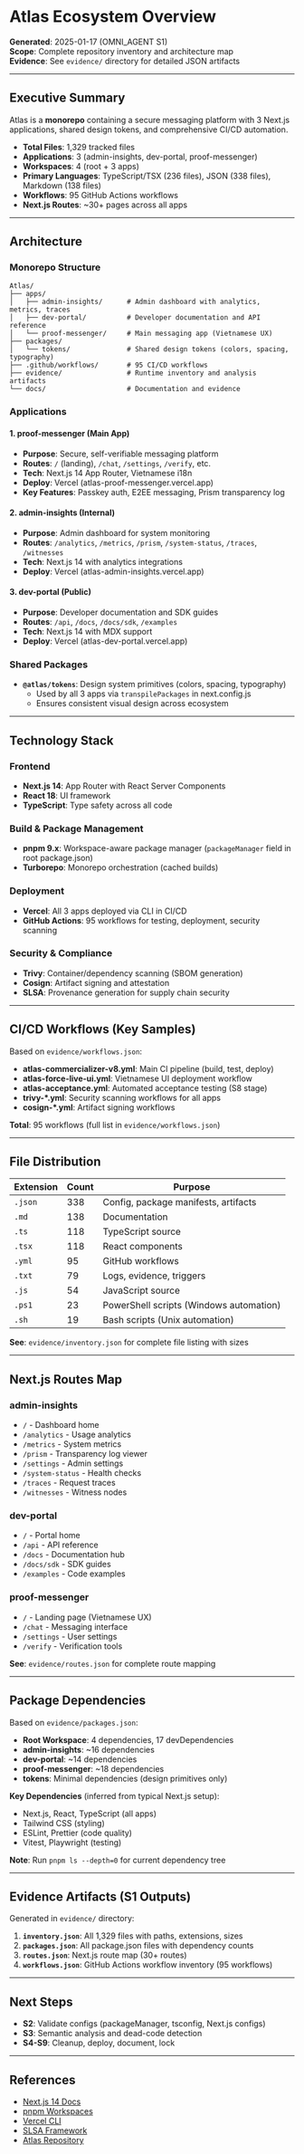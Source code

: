 # Atlas Ecosystem Overview

**Generated**: 2025-01-17 (OMNI_AGENT S1)  
**Scope**: Complete repository inventory and architecture map  
**Evidence**: See `evidence/` directory for detailed JSON artifacts

---

## Executive Summary

Atlas is a **monorepo** containing a secure messaging platform with 3 Next.js applications, shared design tokens, and comprehensive CI/CD automation.

- **Total Files**: 1,329 tracked files
- **Applications**: 3 (admin-insights, dev-portal, proof-messenger)
- **Workspaces**: 4 (root + 3 apps)
- **Primary Languages**: TypeScript/TSX (236 files), JSON (338 files), Markdown (138 files)
- **Workflows**: 95 GitHub Actions workflows
- **Next.js Routes**: ~30+ pages across all apps

---

## Architecture

### Monorepo Structure

```
Atlas/
├── apps/
│   ├── admin-insights/      # Admin dashboard with analytics, metrics, traces
│   ├── dev-portal/          # Developer documentation and API reference
│   └── proof-messenger/     # Main messaging app (Vietnamese UX)
├── packages/
│   └── tokens/              # Shared design tokens (colors, spacing, typography)
├── .github/workflows/       # 95 CI/CD workflows
├── evidence/                # Runtime inventory and analysis artifacts
└── docs/                    # Documentation and evidence

```

### Applications

#### 1. **proof-messenger** (Main App)
- **Purpose**: Secure, self-verifiable messaging platform
- **Routes**: `/` (landing), `/chat`, `/settings`, `/verify`, etc.
- **Tech**: Next.js 14 App Router, Vietnamese i18n
- **Deploy**: Vercel (atlas-proof-messenger.vercel.app)
- **Key Features**: Passkey auth, E2EE messaging, Prism transparency log

#### 2. **admin-insights** (Internal)
- **Purpose**: Admin dashboard for system monitoring
- **Routes**: `/analytics`, `/metrics`, `/prism`, `/system-status`, `/traces`, `/witnesses`
- **Tech**: Next.js 14 with analytics integrations
- **Deploy**: Vercel (atlas-admin-insights.vercel.app)

#### 3. **dev-portal** (Public)
- **Purpose**: Developer documentation and SDK guides
- **Routes**: `/api`, `/docs`, `/docs/sdk`, `/examples`
- **Tech**: Next.js 14 with MDX support
- **Deploy**: Vercel (atlas-dev-portal.vercel.app)

### Shared Packages

- **`@atlas/tokens`**: Design system primitives (colors, spacing, typography)
  - Used by all 3 apps via `transpilePackages` in next.config.js
  - Ensures consistent visual design across ecosystem

---

## Technology Stack

### Frontend
- **Next.js 14**: App Router with React Server Components
- **React 18**: UI framework
- **TypeScript**: Type safety across all code

### Build & Package Management
- **pnpm 9.x**: Workspace-aware package manager (`packageManager` field in root package.json)
- **Turborepo**: Monorepo orchestration (cached builds)

### Deployment
- **Vercel**: All 3 apps deployed via CLI in CI/CD
- **GitHub Actions**: 95 workflows for testing, deployment, security scanning

### Security & Compliance
- **Trivy**: Container/dependency scanning (SBOM generation)
- **Cosign**: Artifact signing and attestation
- **SLSA**: Provenance generation for supply chain security

---

## CI/CD Workflows (Key Samples)

Based on `evidence/workflows.json`:

- **atlas-commercializer-v8.yml**: Main CI pipeline (build, test, deploy)
- **atlas-force-live-ui.yml**: Vietnamese UI deployment workflow
- **atlas-acceptance.yml**: Automated acceptance testing (S8 stage)
- **trivy-*.yml**: Security scanning workflows for all apps
- **cosign-*.yml**: Artifact signing workflows

**Total**: 95 workflows (full list in `evidence/workflows.json`)

---

## File Distribution

| Extension | Count | Purpose |
|-----------|-------|---------|
| `.json` | 338 | Config, package manifests, artifacts |
| `.md` | 138 | Documentation |
| `.ts` | 118 | TypeScript source |
| `.tsx` | 118 | React components |
| `.yml` | 95 | GitHub workflows |
| `.txt` | 79 | Logs, evidence, triggers |
| `.js` | 54 | JavaScript source |
| `.ps1` | 23 | PowerShell scripts (Windows automation) |
| `.sh` | 19 | Bash scripts (Unix automation) |

**See**: `evidence/inventory.json` for complete file listing with sizes

---

## Next.js Routes Map

### admin-insights
- `/` - Dashboard home
- `/analytics` - Usage analytics
- `/metrics` - System metrics
- `/prism` - Transparency log viewer
- `/settings` - Admin settings
- `/system-status` - Health checks
- `/traces` - Request traces
- `/witnesses` - Witness nodes

### dev-portal
- `/` - Portal home
- `/api` - API reference
- `/docs` - Documentation hub
- `/docs/sdk` - SDK guides
- `/examples` - Code examples

### proof-messenger
- `/` - Landing page (Vietnamese UX)
- `/chat` - Messaging interface
- `/settings` - User settings
- `/verify` - Verification tools

**See**: `evidence/routes.json` for complete route mapping

---

## Package Dependencies

Based on `evidence/packages.json`:

- **Root Workspace**: 4 dependencies, 17 devDependencies
- **admin-insights**: ~16 dependencies
- **dev-portal**: ~14 dependencies
- **proof-messenger**: ~18 dependencies
- **tokens**: Minimal dependencies (design primitives only)

**Key Dependencies** (inferred from typical Next.js setup):
- Next.js, React, TypeScript (all apps)
- Tailwind CSS (styling)
- ESLint, Prettier (code quality)
- Vitest, Playwright (testing)

**Note**: Run `pnpm ls --depth=0` for current dependency tree

---

## Evidence Artifacts (S1 Outputs)

Generated in `evidence/` directory:

1. **`inventory.json`**: All 1,329 files with paths, extensions, sizes
2. **`packages.json`**: All package.json files with dependency counts
3. **`routes.json`**: Next.js route map (30+ routes)
4. **`workflows.json`**: GitHub Actions workflow inventory (95 workflows)

---

## Next Steps

- **S2**: Validate configs (packageManager, tsconfig, Next.js configs)
- **S3**: Semantic analysis and dead-code detection
- **S4-S9**: Cleanup, deploy, document, lock

---

## References

- [Next.js 14 Docs](https://nextjs.org/docs)
- [pnpm Workspaces](https://pnpm.io/workspaces)
- [Vercel CLI](https://vercel.com/docs/cli)
- [SLSA Framework](https://slsa.dev/)
- [Atlas Repository](https://github.com/pussycat186/Atlas)
